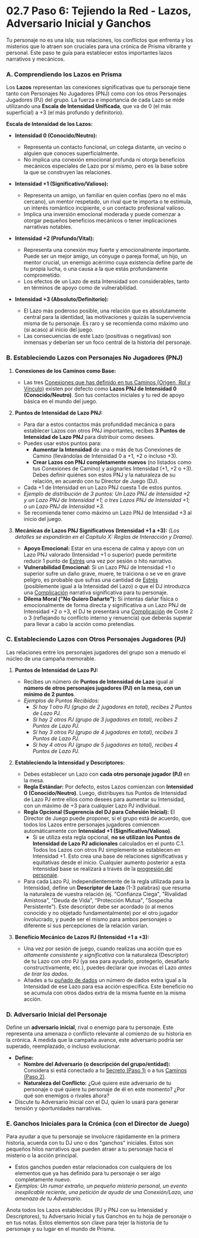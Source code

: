 # 02.7 Paso 6: Tejiendo la Red - Lazos, Adversario Inicial y Ganchos

Tu personaje no es una isla; sus relaciones, los conflictos que enfrenta y los misterios que lo atraen son cruciales para una crónica de Prisma vibrante y personal. Este paso te guía para establecer estos importantes lazos narrativos y mecánicos.

### A. Comprendiendo los Lazos en Prisma

Los **Lazos** representan las conexiones significativas que tu personaje tiene tanto con Personajes No Jugadores (PNJ) como con los otros Personajes Jugadores (PJ) del grupo. La fuerza e importancia de cada Lazo se mide utilizando una **Escala de Intensidad Unificada**, que va de 0 (el más superficial) a +3 (el más profundo y definitorio).

**Escala de Intensidad de los Lazos:**

*   **Intensidad 0 (Conocido/Neutro):**
    *   Representa un contacto funcional, un colega distante, un vecino o alguien que conoces superficialmente.
    *   No implica una conexión emocional profunda ni otorga beneficios mecánicos especiales de Lazo por sí mismo, pero es la base sobre la que se construyen las relaciones.

*   **Intensidad +1 (Significativo/Valioso):**
    *   Representa un amigo, un familiar en quien confías (pero no el más cercano), un mentor respetado, un rival que te importa o te estimula, un interés romántico incipiente, o un contacto profesional valioso.
    *   Implica una inversión emocional moderada y puede comenzar a otorgar pequeños beneficios mecánicos o tener implicaciones narrativas notables.

*   **Intensidad +2 (Profundo/Vital):**
    *   Representa una conexión muy fuerte y emocionalmente importante. Puede ser un mejor amigo, un cónyuge o pareja formal, un hijo, un mentor crucial, un enemigo acérrimo cuya existencia define parte de tu propia lucha, o una causa a la que estás profundamente comprometido.
    *   Los efectos de un Lazo de esta Intensidad son considerables, tanto en términos de apoyo como de vulnerabilidad.

*   **Intensidad +3 (Absoluto/Definitorio):**
    *   El Lazo más poderoso posible, una relación que es absolutamente central para la identidad, las motivaciones y quizás la supervivencia misma de tu personaje. Es raro y se recomienda como máximo uno (si acaso) al inicio del juego.
    *   Las consecuencias de este Lazo (positivas o negativas) son inmensas y deberían ser un foco central de la historia del personaje.

### B. Estableciendo Lazos con Personajes No Jugadores (PNJ)

1.  **Conexiones de los Caminos como Base:**
    *   Las tres [Conexiones que has definido en tus Caminos (Origen, Rol y Vínculo)](./02.3_Paso_2_Definiendo_tus_Caminos.md) existen por defecto como **Lazos PNJ de Intensidad 0 (Conocido/Neutro)**. Son tus contactos iniciales y tu red de apoyo básica en el mundo del juego.

2.  **Puntos de Intensidad de Lazo PNJ:**
    *   Para dar a estos contactos más profundidad mecánica o para establecer Lazos con otros PNJ importantes, recibes **3 Puntos de Intensidad de Lazo PNJ** para distribuir como desees.
    *   Puedes usar estos puntos para:
        *   **Aumentar la Intensidad** de una o más de tus Conexiones de Camino (llevándolas de Intensidad 0 a +1, +2 o incluso +3).
        *   **Crear Lazos con PNJ completamente nuevos** (no listados como tus Conexiones de Camino) y asignarles Intensidad (+1, +2 o +3). Debes definir quiénes son estos PNJ y la naturaleza de su relación, en acuerdo con tu Director de Juego (DJ).
    *   Cada +1 de Intensidad en un Lazo PNJ cuesta 1 de estos puntos.
    *   *Ejemplo de distribución de 3 puntos: Un Lazo PNJ de Intensidad +2 y un Lazo PNJ de Intensidad +1; o tres Lazos PNJ de Intensidad +1; o un Lazo PNJ de Intensidad +3.*
    *   Se recomienda tener como máximo un Lazo PNJ de Intensidad +3 al inicio del juego.

3.  **Mecánicas de Lazos PNJ Significativos (Intensidad +1 a +3):**
    *(Los detalles se expandirán en el Capítulo X: Reglas de Interacción y Drama).*
    *   **Apoyo Emocional:** Estar en una escena de calma y apoyo con un Lazo PNJ valorado (Intensidad +1 o superior) puede permitirte reducir 1 punto de [Estrés](./(enlace_a_definicion_heridas_estres).md) una vez por sesión o hito narrativo.
    *   **Vulnerabilidad Emocional:** Si un Lazo PNJ de Intensidad +1 o superior sufre un daño grave, muere, te traiciona o se ve en grave peligro, es probable que sufras una cantidad de [Estrés](./(enlace_a_definicion_heridas_estres).md) (posiblemente igual a la Intensidad del Lazo) o que el DJ introduzca una [Complicación](./../../PARTE_I_EL_NUCLEO_DEL_JUEGO/Capitulo_01_Mecanicas_Fundamentales/01.07_Complicaciones.md) narrativa significativa para tu personaje.
    *   **Dilema Moral ("No Quiero Dañarte"):** Si intentas dañar física o emocionalmente de forma directa y significativa a un Lazo PNJ de Intensidad +2 o +3, el DJ te presentará una [Complicación](./../../PARTE_I_EL_NUCLEO_DEL_JUEGO/Capitulo_01_Mecanicas_Fundamentales/01.07_Complicaciones.md) de Coste 2 o 3 (reflejando tu conflicto interno y renuencia) que deberás superar para llevar a cabo la acción como pretendías.

### C. Estableciendo Lazos con Otros Personajes Jugadores (PJ)

Las relaciones entre los personajes jugadores del grupo son a menudo el núcleo de una campaña memorable.

1.  **Puntos de Intensidad de Lazo PJ:**
    *   Recibes un número de **Puntos de Intensidad de Lazo** igual al **número de otros personajes jugadores (PJ) en la mesa, con un mínimo de 2 puntos**.
    *   *Ejemplos de Puntos Recibidos:*
        *   *Si hay 1 otro PJ (grupo de 2 jugadores en total), recibes 2 Puntos de Lazo PJ.*
        *   *Si hay 2 otros PJ (grupo de 3 jugadores en total), recibes 2 Puntos de Lazo PJ.*
        *   *Si hay 3 otros PJ (grupo de 4 jugadores en total), recibes 3 Puntos de Lazo PJ.*
        *   *Si hay 4 otros PJ (grupo de 5 jugadores en total), recibes 4 Puntos de Lazo PJ.*

2.  **Estableciendo la Intensidad y Descriptores:**
    *   Debes establecer un Lazo con **cada otro personaje jugador (PJ)** en la mesa.
    *   **Regla Estándar:** Por defecto, estos Lazos comienzan con **Intensidad 0 (Conocido/Neutro)**. Luego, distribuyes tus Puntos de Intensidad de Lazo PJ entre ellos como desees para aumentar su Intensidad, con un máximo de +3 para cualquier Lazo PJ individual.
    *   **Regla Opcional (Sugerencia del DJ para Cohesión Inicial):** El Director de Juego puede proponer, si el grupo está de acuerdo, que todos los Lazos entre personajes jugadores comiencen automáticamente con **Intensidad +1 (Significativo/Valioso)**.
        *   Si se utiliza esta regla opcional, **no se utilizan los Puntos de Intensidad de Lazo PJ adicionales** calculados en el punto C.1. Todos los Lazos con otros PJ simplemente se establecen en Intensidad +1. Esto crea una base de relaciones significativas y equitativas desde el inicio. Cualquier aumento posterior a esta Intensidad base se realizará a través de la [progresión del personaje](./02.9_Progresion_del_Personaje_Puntos_de_Influencia.md).
    *   Para cada Lazo PJ, independientemente de la regla utilizada para la Intensidad, define un **Descriptor de Lazo** (1-3 palabras) que resuma la naturaleza de vuestra relación (ej. "Confianza Ciega", "Rivalidad Amistosa", "Deuda de Vida", "Protección Mutua", "Sospecha Persistente"). Este descriptor debe ser acordado (o al menos conocido y no objetado fundamentalmente) por el otro jugador involucrado, y puede ser el mismo para ambos personajes o diferente si sus percepciones de la relación varían.

3.  **Beneficio Mecánico de Lazos PJ (Intensidad +1 a +3):**
    *   Una vez por sesión de juego, cuando realizas una acción que es *altamente consistente y significativa* con la naturaleza (Descriptor) de tu Lazo con otro PJ (ya sea para ayudarlo, protegerlo, desafiarlo constructivamente, etc.), puedes declarar que invocas el Lazo *antes de tirar los dados*.
    *   Añades a tu [puñado de dados](./../../PARTE_I_EL_NUCLEO_DEL_JUEGO/Capitulo_01_Mecanicas_Fundamentales/01.02_Lanzando_los_Dados.md) un número de dados extra igual a la Intensidad de ese Lazo para esa acción específica. Este beneficio no se acumula con otros dados extra de la misma fuente en la misma acción.

### D. Adversario Inicial del Personaje

Define un **adversario inicial**, rival o enemigo para tu personaje. Este representa una amenaza o conflicto relevante al comienzo de su historia en la crónica. A medida que la campaña avance, este adversario podría ser superado, reemplazado, o incluso evolucionar.

*   **Define:**
    *   **Nombre del Adversario (o descripción del grupo/entidad):** Considera si está conectado a tu [Secreto (Paso 1)](./02.2_Paso_1_Concepto_y_Secreto_Inconfesable.md) o a tus [Caminos (Paso 2)](./02.3_Paso_2_Definiendo_tus_Caminos.md).
    *   **Naturaleza del Conflicto:** ¿Qué quiere este adversario de tu personaje o qué quiere tu personaje de él en este momento? ¿Por qué son enemigos o rivales ahora?
*   Discute tu Adversario Inicial con el DJ, quien lo usará para generar tensión y oportunidades narrativas.

### E. Ganchos Iniciales para la Crónica (con el Director de Juego)

Para ayudar a que tu personaje se involucre rápidamente en la primera historia, acuerda con tu DJ uno o dos "ganchos" iniciales. Estos son pequeños hilos narrativos que pueden atraer a tu personaje hacia el misterio o la acción principal.

*   Estos ganchos pueden estar relacionados con cualquiera de los elementos que ya has definido para tu personaje o ser algo completamente nuevo.
*   *Ejemplos: Un rumor extraño, un pequeño misterio personal, un evento inexplicable reciente, una petición de ayuda de una Conexión/Lazo, una amenaza de tu Adversario.*

Anota todos los Lazos establecidos (PJ y PNJ con su Intensidad y Descriptores), tu Adversario Inicial y tus Ganchos en tu hoja de personaje o en tus notas. Estos elementos son clave para tejer la historia de tu personaje y su lugar en el mundo de Prisma.
